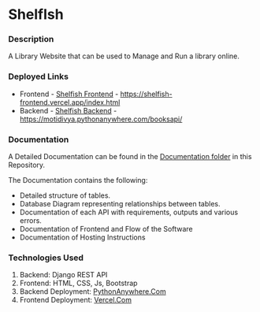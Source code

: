# ShelfIsh

### Description
A Library Website that can be used to Manage and Run a library online. 

### Deployed Links
- Frontend - [Shelfish Frontend](https://shelfish-frontend.vercel.app/index.html) - https://shelfish-frontend.vercel.app/index.html
- Backend - [Shelfish Backend](https://motidivya.pythonanywhere.com/booksapi/) - https://motidivya.pythonanywhere.com/booksapi/

### Documentation
A Detailed Documentation can be found in the [Documentation folder](./documentation/README.md) in this Repository. 

The Documentation contains the following:
- Detailed structure of tables.
- Database Diagram representing relationships between tables.
- Documentation of each API with requirements, outputs and various errors.
- Documentation of Frontend and Flow of the Software
- Documentation of Hosting Instructions


### Technologies Used

1. Backend: Django REST API
2. Frontend: HTML, CSS, Js, Bootstrap
3. Backend Deployment: [PythonAnywhere.Com](https://pythonanywhere.com)
4. Frontend Deployment: [Vercel.Com](https://vercel.com)